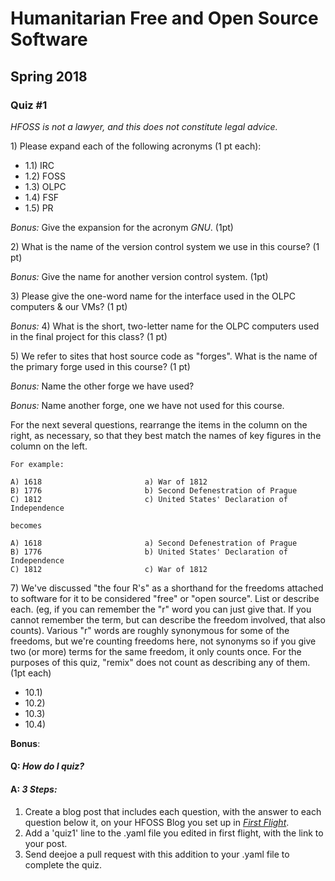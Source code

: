 Humanitarian Free and Open Source Software
==========================================

Spring 2018
-----------

### Quiz \#1

*HFOSS is not a lawyer, and this does not constitute legal advice.*

1\) Please expand each of the following acronyms (1 pt each):

-   1.1) IRC
-   1.2) FOSS
-   1.3) OLPC
-   1.4) FSF
-   1.5) PR

*Bonus:* Give the expansion for the acronym *GNU*. (1pt)

2\) What is the name of the version control system we use in this course?
(1 pt)

*Bonus:* Give the name for another version control system. (1pt)

3\) Please give the one-word name for the interface used in the OLPC computers  & our VMs? (1 pt)

*Bonus:* 4\) What is the short, two-letter name for the OLPC computers used in the final project for this class? (1 pt)

5\) We refer to sites that host source code as "forges". What is the name of the primary forge used in this course? (1 pt)

*Bonus:* Name the other forge we have used?

*Bonus:* Name another forge, one we have not used for this course.

For the next several questions, rearrange the items in the column on the
right, as necessary, so that they best match the names of key figures in
the column on the left.

    For example:

    A) 1618                       a) War of 1812
    B) 1776                       b) Second Defenestration of Prague
    C) 1812                       c) United States' Declaration of Independence

    becomes

    A) 1618                       a) Second Defenestration of Prague
    B) 1776                       b) United States' Declaration of Independence
    C) 1812                       c) War of 1812


7\) We've discussed "the four R's" as a shorthand for the freedoms
attached to software for it to be considered "free" or "open source".
List or describe each. (eg, if you can remember the "r" word you can
just give that. If you cannot remember the term, but can describe the
freedom involved, that also counts). Various "r" words are roughly
synonymous for some of the freedoms, but we're counting freedoms here,
not synonyms so if you give two (or more) terms for the same freedom, it
only counts once. For the purposes of this quiz, "remix" does not count
as describing any of them. (1pt each)

-   10.1)
-   10.2)
-   10.3)
-   10.4)

**Bonus**:


#### Q: *How do I quiz?*

#### A: *3 Steps:*

1.  Create a blog post that includes each question, with the answer to each question below it, on your HFOSS Blog you set up in [*First Flight*](/hw/firstflight).
2.  Add a 'quiz1' line to the .yaml file you edited in first flight, with the link to your post.
3.  Send deejoe a pull request with this addition to your .yaml file to complete the quiz.


